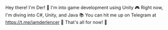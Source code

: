 Hey there! I'm Der! 👋
I'm into game development using Unity 🎮
Right now, I'm diving into C#, Unity, and Java 📚
You can hit me up on Telegram at https://t.me/iamderlencer 📱
That's all for now! 🚀
